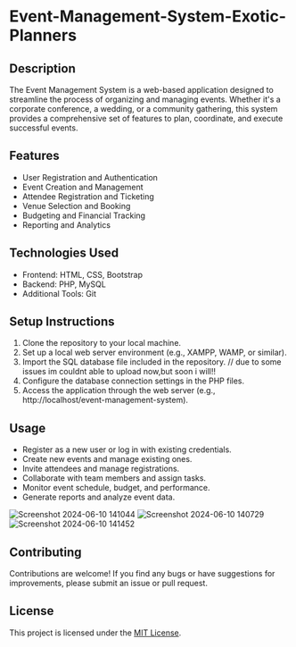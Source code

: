 # Event-Management-System-Exotic-Planners
## Description
The Event Management System is a web-based application designed to streamline the process of organizing and managing events. Whether it's a corporate conference, a wedding, or a community gathering, this system provides a comprehensive set of features to plan, coordinate, and execute successful events.

## Features
- User Registration and Authentication
- Event Creation and Management
- Attendee Registration and Ticketing
- Venue Selection and Booking
- Budgeting and Financial Tracking
- Reporting and Analytics

## Technologies Used
- Frontend: HTML, CSS, Bootstrap
- Backend: PHP, MySQL
- Additional Tools: Git

## Setup Instructions
1. Clone the repository to your local machine.
2. Set up a local web server environment (e.g., XAMPP, WAMP, or similar).
3. Import the SQL database file included in the repository. // due to some issues im couldnt able to upload now,but soon i will!!
4. Configure the database connection settings in the PHP files.
5. Access the application through the web server (e.g., http://localhost/event-management-system).

## Usage
- Register as a new user or log in with existing credentials.
- Create new events and manage existing ones.
- Invite attendees and manage registrations.
- Collaborate with team members and assign tasks.
- Monitor event schedule, budget, and performance.
- Generate reports and analyze event data.

![Screenshot 2024-06-10 141044](https://github.com/SahithRaja09/Event-Management-System-Exotic-Planners/assets/108539118/d41b3c69-6fab-44e4-baa9-ef57ebac220d)
![Screenshot 2024-06-10 140729](https://github.com/SahithRaja09/Event-Management-System-Exotic-Planners/assets/108539118/0e3f2a80-7906-4a09-8856-84544a3d8a21)
![Screenshot 2024-06-10 141452](https://github.com/SahithRaja09/Event-Management-System-Exotic-Planners/assets/108539118/18bb3014-b8a1-4833-b175-22ecda5d8be4)

## Contributing
Contributions are welcome! If you find any bugs or have suggestions for improvements, please submit an issue or pull request.

## License
This project is licensed under the [MIT License](LICENSE).

